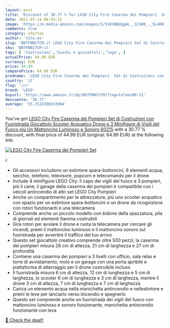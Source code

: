 ```yaml
---
layout: post
title: 'Discount of 30.77 % for LEGO City Fire Caserma dei Pompieri  Set'
date: 2021-07-14 06:54:12
image: 'https://m.media-amazon.com/images/I/516VNBUggAL._SL500_._SL400_.jpg'
comments: true
category: ofertas
author: 'tole.es'
slug: 'B07FNN17CM-it LEGO City Fire Caserma dei Pompieri Set di Costruzioni con...'
sku: 'B07FNN17CM-it'
tags: [ 'Costruzioni','Giochi e giocattoli','lego', ]
actualPrice: 44.99 EUR
currency: EUR
price: 44.99
comparePrice: 64.99 EUR
prodname: 'LEGO City Fire Caserma dei Pompieri  Set di Costruzioni con Fuoristrada Giocattolo  Scooter Acquatico  Drone e 3 Minifigure di Vigili del Fuoco più Un Mattoncino Luminoso e Sonoro  60215'
country: 'it'
flag: '🇮🇹'
brand: 'LEGO'
buyurl: 'https://www.amazon.it/dp/B07FNN17CM/?tag=tolees00-21'
descuento: '30.77'
average: '55.2524390243904'
---
```


You've got [LEGO City Fire Caserma dei Pompieri  Set di Costruzioni con Fuoristrada Giocattolo  Scooter Acquatico  Drone e 3 Minifigure di Vigili del Fuoco più Un Mattoncino Luminoso e Sonoro  60215](https://www.amazon.it/dp/B07FNN17CM/?tag=tolees00-21) with a  30.77 % discount, with final price of 44.99 EUR (original: 64.99 EUR) at the following link:

[![LEGO City Fire Caserma dei Pompieri  Set](https://m.media-amazon.com/images/I/516VNBUggAL._SL500_._SL400_.jpg)](https://www.amazon.it/dp/B07FNN17CM/?tag=tolees00-21)

ℹ️:

- Gli accessori includono un estintore spara-bottoncini, 6 elementi acqua, secchio, telefono, televisore, popcorn e telecomando per il drone
- Include 4 minifigure LEGO City: il capo dei vigili del fuoco e 3 pompieri, più il cane; il garage della caserma dei pompieri è compatibile con i veicoli antincendio di altri set LEGO City Pompieri
- Anche un compartimento per le attrezzature, più uno scooter acquatico con spazio per un estintore spara-bottoncini e un drone da ricognizione con rotori funzionanti e una telecamera
- Comprende anche un piccolo modello con bidone della spazzatura, pila di giornali ed elementi fiamma costruibili
- Gira rotori per avviare il drone e ruota la telecamera per cercare gli incendi; premi il mattoncino luminoso e il mattoncino sonoro sul fuoristrada per avvertire il traffico del tuo arrivo
- Questo set giocattolo creativo comprende oltre 500 pezzi; la caserma dei pompieri misura 28 cm di altezza, 21 cm di larghezza e 27 cm di profondità
- Contiene una caserma dei pompieri a 3 livelli con ufficio, sala relax e torre di avvistamento, molo e un garage con una porta apribile e piattaforma di atterraggio per il drone costruibile incluso
- Il fuoristrada misura 6 cm di altezza, 12 cm di lunghezza e 5 cm di larghezza, lo scooter 6 cm di lunghezza e 3 cm di larghezza, mentre il drone 3 cm di altezza, 7 cm di lunghezza e 7 cm di larghezza
- Carica un elemento acqua nella manichetta antincendio e nellestintore e premi le leve per lanciarlo verso lincendio e spegnerlo
- Questo set comprende anche un fuoristrada dei vigili del fuoco con mattoncino luminoso e sonoro funzionante, manichetta antincendio funzionante con leva

[🛒 Check the deal!!](https://www.amazon.it/dp/B07FNN17CM/?tag=tolees00-21)
